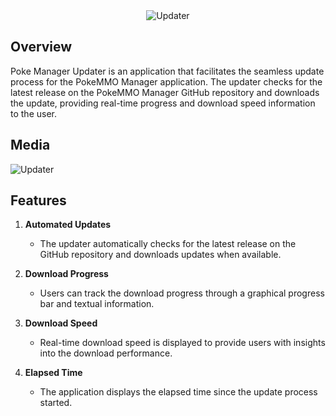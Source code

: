 <div align="center">
  <img src="https://github.com/Ryukotsuki/Poke-Manager-Updater/assets/50199421/2fafe453-cbe3-49ff-8ff2-caebeec90e26" alt="Updater">
</div>

## Overview

Poke Manager Updater is an application that facilitates the seamless update process for the PokeMMO Manager application. The updater checks for the latest release on the PokeMMO Manager GitHub repository and downloads the update, providing real-time progress and download speed information to the user.

## Media
![Updater](https://github.com/Ryukotsuki/Poke-Manager-Updater/assets/50199421/b7a05132-be2a-455b-ae0c-a0061b75124f)


## Features

1. **Automated Updates**
   - The updater automatically checks for the latest release on the GitHub repository and downloads updates when available.
  
2. **Download Progress**
   - Users can track the download progress through a graphical progress bar and textual information.

3. **Download Speed**
   - Real-time download speed is displayed to provide users with insights into the download performance.

4. **Elapsed Time**
   - The application displays the elapsed time since the update process started.
